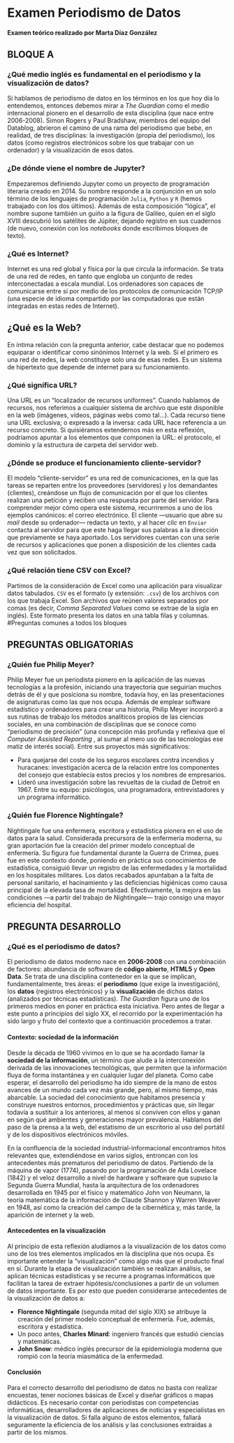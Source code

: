 # Examen Periodismo de Datos
#### Examen teórico realizado por Marta Díaz González 
## BLOQUE A


### ¿Qué medio inglés es fundamental en el periodismo y la visualización de datos?
Si hablamos de periodismo de datos en los términos en los que hoy día lo entendemos, entonces debemos mirar a *The Guardian* como el medio internacional pionero en el desarrollo de esta disciplina (que nace entre 2006-2008). Simon Rogers y Paul Bradshaw, miembros del equipo del Datablog, abrieron el camino de una rama del periodismo que bebe, en realidad, de tres disciplinas: la investigación (propia del periodismo), los datos (como registros electrónicos sobre los que trabajar con un ordenador) y la visualización de esos datos. 

### ¿De dónde viene el nombre de Jupyter?
Empezaremos definiendo Jupyter como un proyecto de programación literaria creado en 2014. Su nombre responde a la conjunción en un solo término de los lenguajes de programación `Julia`, `Python` y `R` (hemos trabajado con los dos últimos). Además de esta composición “lógica”, el nombre supone también un guiño a la figura de Galileo, quien en el siglo XVIII descubrió los satélites de Júpiter, dejando registro en sus cuadernos (de nuevo, conexión con los *notebooks* donde escribimos bloques de texto). 

### ¿Qué es Internet?
Internet es una red global y física por la que circula la información. Se trata de una red de redes, en tanto que engloba un conjunto de redes interconectadas a escala mundial. Los ordenadores son capaces de comunicarse entre sí por medio de los protocolos de comunicación TCP/IP (una especie de idioma compartido por las computadoras que están integradas en estas redes de Internet).
## ¿Qué es la Web?
En íntima relación con la pregunta anterior, cabe destacar que no podemos equiparar o identificar como sinónimos Internet y la web. Si el primero es una red de redes, la web constituye solo una de esas redes. Es un sistema de hipertexto que depende de internet para su funcionamiento. 
### ¿Qué significa URL?
Una URL es un “localizador de recursos uniformes”. Cuando hablamos de recursos, nos referimos a cualquier sistema de archivo que esté disponible en la web (imágenes, vídeos, páginas webs como tal…). Cada recurso tiene una URL exclusiva; o expresado a la inversa: cada URL hace referencia a un recurso concreto. 
Si quisiéramos extendernos más en esta reflexión, podríamos apuntar a los elementos que componen la URL: el protocolo, el dominio y la estructura de carpeta del servidor web. 
### ¿Dónde se produce el funcionamiento cliente-servidor?
El modelo “cliente-servidor” es una red de comunicaciones, en la que las tareas se reparten entre los proveedores (servidores) y los demandantes (clientes), creándose un flujo de comunicación por el que los clientes realizan una petición y reciben una respuesta por parte del servidor. Para comprender mejor cómo opera este sistema, recurriremos a uno de los ejemplos canónicos: el correo electrónico. El cliente —usuario que abre su *mail* desde su ordenador— redacta un texto, y al hacer *clic* en `Enviar` contacta al servidor para que este haga llegar sus palabras a la dirección que previamente se haya aportado. Los servidores cuentan con una serie de recursos y aplicaciones que ponen a disposición de los clientes cada vez que son solicitados. 

### ¿Qué relación tiene CSV con Excel?
Partimos de la consideración de Excel como una aplicación para visualizar datos tabulados. `CSV` es el formato (y extensión: `.csv`) de los archivos con los que trabaja Excel. Son archivos que reúnen valores separados por comas (es decir, *Comma Separated Values* como se extrae de la sigla en inglés). Este formato presenta los datos en una tabla filas y columnas. 
#Preguntas comunes a todos los bloques
## PREGUNTAS OBLIGATORIAS
### ¿Quién fue Philip Meyer?
Philip Meyer fue un periodista pionero en la aplicación de las nuevas tecnologías a la profesión, iniciando una trayectoria que seguirían muchos detrás de él y que posiciona su nombre, todavía hoy, en las presentaciones de asignaturas como las que nos ocupa. Además de emplear software estadístico y ordenadores para crear una historia, Philip Meyer incorporó a sus rutinas de trabajo los métodos analíticos propios de las ciencias sociales, en una combinación de disciplinas que se conoce como “periodismo de precisión” (una concepción más profunda y reflexiva que el *Computer Assisted Reporting* , al sumar al mero uso de las tecnologías ese matiz de interés social). Entre sus proyectos más significativos: 
- Para quejarse del coste de los seguros escolares contra incendios y huracanes: investigación acerca de la relación entre los componentes del consejo que establecía estos precios y los nombres de empresarios. 
- Lideró una investigación sobre las revueltas de la ciudad de Detroit en 1967. Entre su equipo: psicólogos, una programadora, entrevistadores y un programa informático. 
### ¿Quién fue Florence Nightingale?
Nightingale fue una enfermera, escritora y estadística pionera en el uso de datos para la salud. Considerada precursora de la enfermería moderna, su gran aportación fue la creación del primer modelo conceptual de enfermería. Su figura fue fundamental durante la Guerra de Crimea, pues fue en este contexto donde, poniendo en práctica sus conocimientos de estadística, consiguió llevar un registro de las enfermedades y la mortalidad en los hospitales militares. Los datos recabados apuntaban a la falta de personal sanitario, el hacinamiento y las deficiencias higiénicas como causa principal de la elevada tasa de mortalidad. Efectivamente, la mejora en las condiciones —a partir del trabajo de Nightingale— trajo consigo una mayor eficiencia del hospital. 
## PREGUNTA DESARROLLO
### ¿Qué es el periodismo de datos?
El periodismo de datos moderno nace en **2006-2008** con una combinación de factores: abundancia de software de **código abierto**, **HTML5** y **Open Data**. Se trata de una disciplina contenedor en la que se implican, fundamentalmente, tres áreas: el **periodismo** (que exige la investigación), los **datos** (registros electrónicos) y la **visualización** de dichos datos (analizados por técnicas estadísticas). *The Guardian* figura uno de los primeros medios en poner en práctica esta iniciativa. Pero antes de llegar a este punto a principios del siglo XX, el recorrido por la experimentación ha sido largo y fruto del contexto que a continuación procedemos a tratar.

#### Contexto: sociedad de la información
Desde la década de 1960 vivimos en lo que se ha acordado llamar la **sociedad de la información**, un término que alude a la interconexión derivada de las innovaciones tecnológicas, que permiten que la información fluya de forma instantánea y en cualquier lugar del planeta. Como cabe esperar, el desarrollo del periodismo ha ido siempre de la mano de estos avances de un mundo cada vez más grande, pero, al mismo tiempo, más abarcable. La sociedad del conocimiento que habitamos presencia y construye nuestros entornos, procedimientos y prácticas que, sin llegar todavía a sustituir a los anteriores, al menos sí conviven con ellos y ganan en según qué ambientes y generaciones mayor prevalencia. Hablamos del paso de la prensa a la web, del estatismo de un escritorio al uso del portátil y de los dispositivos electrónicos móviles.  

En la confluencia de la sociedad industrial-informacional encontramos hitos relevantes que, extendiéndose en varios siglos, entroncan con los antecedentes más prematuros del periodismo de datos. Partiendo de la máquina de vapor (1774), pasando por la programación de Ada Lovelace (1842) y el veloz desarrollo a nivel de hardware y software que supuso la Segunda Guerra Mundial, hasta la arquitectura de los ordenadores desarrollada en 1945 por el físico y matemático John von Neumann, la teoría matemática de la información de Claude Shannon y Warren Weaver en 1948, así como la creación del campo de la cibernética y, más tarde, la aparición de internet y la web. 

#### Antecedentes en la visualización 
Al principio de esta reflexión aludíamos a la visualización de los datos como uno de los tres elementos implicados en la disciplina que nos ocupa. Es importante entender la “visualización” como algo más que el producto final en sí. Durante la etapa de visualización también se realizan análisis, se aplican técnicas estadísticas y se recurre a programas informáticos que facilitan la tarea de extraer hipótesis/conclusiones a partir de un volumen de datos importante. Es por esto que pueden considerarse antecedentes de la visualización de datos a: 

- **Florence Nightingale** (segunda mitad del siglo XIX) se atribuye la creación del primer modelo conceptual de enfermería. Fue, además, escritora y estadística. 
- Un poco antes, **Charles Minard**: ingeniero francés que estudió ciencias y matemáticas. 
- **John Snow**: médico inglés precursor de la epidemiología moderna que rompió con la teoría miasmática de la enfermedad. 

#### Conclusión
Para el correcto desarrollo del periodismo de datos no basta con realizar encuestas, tener nociones básicas de Excel y diseñar gráficos o mapas didácticos. Es necesario contar con periodistas con competencias informáticas, desarrolladores de aplicaciones de noticias y especialistas en la visualización de datos. Si falla alguno de estos elementos, fallará seguramente la eficiencia de los análisis y las conclusiones extraídas a partir de los mismos. 
